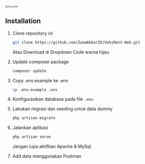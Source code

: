 <img src="https://1.bp.blogspot.com/-5-diQBxI_X8/XecNF-3mqHI/AAAAAAAAAEQ/Y0mgjoK7W2I7cNppWpIoXMND32oqknMQACEwYBhgL/s1600/3.jpg" alt="Kang Adit" style="zoom:50%;" />

## Installation

1. Clone repository ini

    ```bash
    git clone https://github.com/ZumaAkbarID/VehiRent-Web.git
    ```
    Atau Download di Dropdown Code warna hijau

2. Update composer package

    ```bash
    composer update
    ```
    
3. Copy .env.example ke .env

    ```bash
    cp .env.example .env
    ```

4. Konfigurasikan database pada file `.env`

5. Lakukan migrasi dan seeding untuk data dummy

    ```bash
    php artisan migrate
    ```
6. Jalankan aplikasi

    ```bash
    php artisan serve
    ```
    Jangan lupa aktifkan Apache & MySql

6. Add data menggunakan Postman
